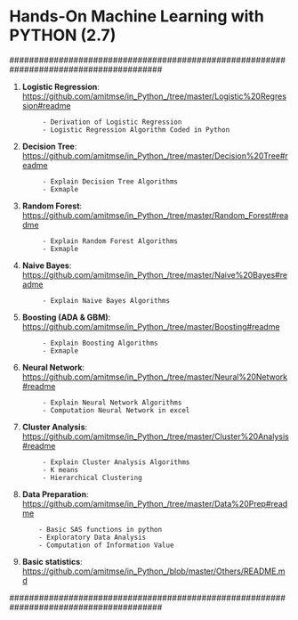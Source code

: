 # Hands-On Machine Learning with PYTHON (2.7)

#######################################################################################

1. **Logistic Regression**: 
    https://github.com/amitmse/in_Python_/tree/master/Logistic%20Regression#readme

            - Derivation of Logistic Regression
            - Logistic Regression Algorithm Coded in Python

2. **Decision Tree**: https://github.com/amitmse/in_Python_/tree/master/Decision%20Tree#readme

            - Explain Decision Tree Algorithms
            - Exmaple

3. **Random Forest**: https://github.com/amitmse/in_Python_/tree/master/Random_Forest#readme

            - Explain Random Forest Algorithms
            - Exmaple
   
4. **Naive Bayes**: https://github.com/amitmse/in_Python_/tree/master/Naive%20Bayes#readme

            - Explain Naive Bayes Algorithms

5. **Boosting (ADA & GBM)**: https://github.com/amitmse/in_Python_/tree/master/Boosting#readme

            - Explain Boosting Algorithms
            - Exmaple

7. **Neural Network**: https://github.com/amitmse/in_Python_/tree/master/Neural%20Network#readme

            - Explain Neural Network Algorithms
            - Computation Neural Network in excel

9. **Cluster Analysis**: https://github.com/amitmse/in_Python_/tree/master/Cluster%20Analysis#readme

            - Explain Cluster Analysis Algorithms
            - K means
            - Hierarchical Clustering      

11. **Data Preparation**:  https://github.com/amitmse/in_Python_/tree/master/Data%20Prep#readme
    
            - Basic SAS functions in python
            - Exploratory Data Analysis
            - Computation of Information Value

13. **Basic statistics**:
    https://github.com/amitmse/in_Python_/blob/master/Others/README.md
    
#######################################################################################
